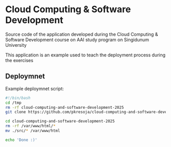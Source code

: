 # Cloud Computing & Software Development

Source code of the application developed during the Cloud Computing &amp; Software Development course on AAI study program on Singidunum University

This application is an example used to teach the deployment process during the exercises

## Deploymnet

Example deploymnet script:
```bash
#!/bin/bash
cd /tmp
rm -rf cloud-computing-and-software-development-2025
git clone https://github.com/pkresoja/cloud-computing-and-software-development-2025

cd cloud-computing-and-software-development-2025
rm -rf /var/www/html/*
mv ./src/* /var/www/html

echo 'Done :)'
```